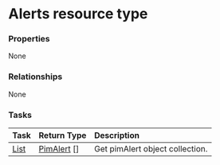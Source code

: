 # Alerts resource type



### Properties
None

### Relationships
None


### Tasks

| Task		   | Return Type	|Description|
|:---------------|:--------|:----------|
|[List](../api/pimalert_list.md) | [PimAlert](pimalert.md) [] |Get pimAlert object collection. |

<!-- uuid: f753f840-fb59-4a69-ae7f-fbdec23b95ea
2015-10-09 18:34:12 UTC -->
